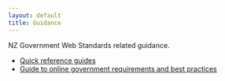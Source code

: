 ```yaml
---
layout: default
title: Guidance
---
```


NZ Government Web Standards related guidance.

* [Quick reference guides](quick-reference/)
* [Guide to online government requirements and best practices](online-govt-guide/)
